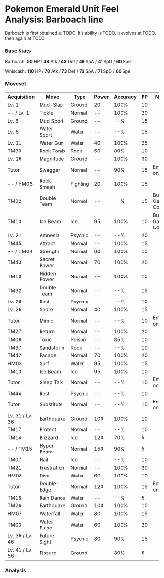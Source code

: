 # Pokemon Emerald Unit Feel Analysis: Barboach line

Barboach is first obtained at TODO. It's ability is TODO. It evolves at TODO, then again at TODO.

### Base Stats

Barboach: **50** HP / **48** Atk / **43** Def / **46** SpA / **41** SpD / **60** Spe

Whiscash: **110** HP / **78** Atk / **73** Def / **76** SpA / **71** SpD / **60** Spe

### Moveset

|Acquisition    |Move        |Type    |Power|Accuracy|PP |Notes                    |
|---            |---         |---     |---  |---     |---|---                      |
|Lv. 1          |Mud-Slap    |Ground  |20   |100%    |10 |                         |
|-- / Lv. 1     |Tickle      |Normal  |--   |100%    |20 |                         |
|Lv. 6          |Mud Sport   |Ground  |--   |--%     |15 |                         |
|Lv. 6          |Water Sport |Water   |--   |--%     |15 |                         |
|Lv. 11         |Water Gun   |Water   |40   |100%    |25 |                         |
|TM39           |Rock Tomb   |Rock    |50   |80%     |10 |                         |
|Lv. 16         |Magnitude   |Ground  |--   |100%    |30 |                         |
|Tutor          |Swagger     |Normal  |--   |90%     |15 |Emerald only             |
|-- / HM06      |Rock Smash  |Fighting|20   |100%    |15 |                         |
|TM32           |Double Team |Normal  |--   |--%     |15 |Buy at Game Corner       |
|TM13           |Ice Beam    |Ice     |95   |100%    |10 |Buy at Game Corner       |
|Lv. 21         |Amnesia     |Psychic |--   |--%     |20 |                         |
|TM45           |Attract     |Normal  |--   |100%    |15 |                         |
|-- / HM04      |Strength    |Normal  |80   |100%    |15 |                         |
|TM43           |Secret Power|Normal  |70   |100%    |20 |                         |
|TM10           |Hidden Power|Normal  |--   |100%    |15 |                         |
|TM32           |Double Team |Normal  |--   |--%     |15 |                         |
|Lv. 26         |Rest        |Psychic |--   |--%     |10 |                         |
|Lv. 26         |Snore       |Normal  |40   |100%    |15 |                         |
|Tutor          |Mimic       |Normal  |--   |--%     |10 |Emerald only             |
|TM27           |Return      |Normal  |--   |100%    |20 |                         |
|TM06           |Toxic       |Poison  |--   |85%     |10 |                         |
|TM37           |Sandstorm   |Rock    |--   |--%     |10 |                         |
|TM42           |Facade      |Normal  |70   |100%    |20 |                         |
|HM03           |Surf        |Water   |95   |100%    |15 |                         |
|TM13           |Ice Beam    |Ice     |95   |100%    |10 |                         |
|Tutor          |Sleep Talk  |Normal  |--   |--%     |10 |Emerald only             |
|TM44           |Rest        |Psychic |--   |--%     |10 |                         |
|Tutor          |Substitute  |Normal  |--   |--%     |10 |Emerald only             |
|Lv. 31 / Lv. 36|Earthquake  |Ground  |100  |100%    |10 |                         |
|TM17           |Protect     |Normal  |--   |--%     |10 |                         |
|TM14           |Blizzard    |Ice     |120  |70%     |5  |                         |
|-- / TM15      |Hyper Beam  |Normal  |150  |90%     |5  |                         |
|TM07           |Hail        |Ice     |--   |--%     |10 |                         |
|TM21           |Frustration |Normal  |--   |100%    |20 |                         |
|HM08           |Dive        |Water   |60   |100%    |10 |                         |
|Tutor          |Double-Edge |Normal  |120  |100%    |15 |Emerald only             |
|TM18           |Rain Dance  |Water   |--   |--%     |5  |                         |
|TM26           |Earthquake  |Ground  |100  |100%    |10 |                         |
|HM07           |Waterfall   |Water   |80   |100%    |15 |                         |
|TM03           |Water Pulse |Water   |60   |100%    |20 |                         |
|Lv. 36 / Lv. 46|Future Sight|Psychic |80   |90%     |15 |                         |
|Lv. 41 / Lv. 56|Fissure     |Ground  |--   |30%     |5  |                         |

### Analysis